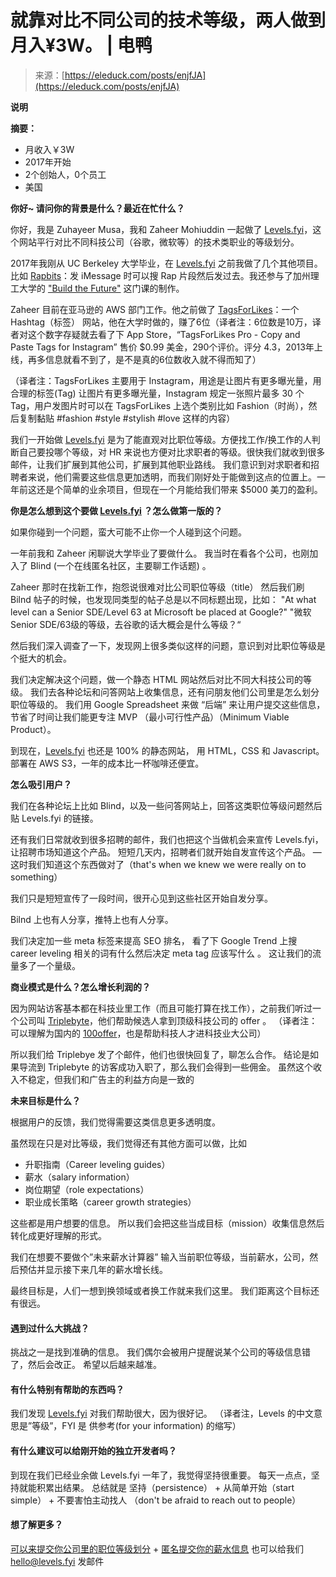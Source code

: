 <!--yml
category: 访谈
date: 2022-06-28 10:39:54
-->

# 就靠对比不同公司的技术等级，两人做到月入¥3W。 | 电鸭

> 来源：[https://eleduck.com/posts/enjfJA](https://eleduck.com/posts/enjfJA)

**说明**

**摘要：**

*   月收入￥3W
*   2017年开始
*   2个创始人，0个员工
*   美国

**你好~ 请问你的背景是什么？最近在忙什么？**

你好，我是 Zuhayeer Musa，我和 Zaheer Mohiuddin 一起做了 [Levels.fyi](https://www.levels.fyi/)，这个网站平行对比不同科技公司（谷歌，微软等）的技术类职业的等级划分。

2017年我刚从 UC Berkeley 大学毕业，在 [Levels.fyi](https://www.levels.fyi/) 之前我做了几个其他项目。比如 [Rapbits](http://rapbits.com/video/ad.mp4)：发 iMessage 时可以搜 Rap 片段然后发过去。我还参与了加州理工大学的 ["Build the Future"](http://thefuture.build/) 这门课的制作。

Zaheer 目前在亚马逊的 AWS 部门工作。他之前做了 [TagsForLikes](https://www.tagsforlikes.com/)：一个 Hashtag（标签） 网站，他在大学时做的，赚了6位（译者注：6位数是10万，译者对这个数字存疑就去看了下 App Store，“TagsForLikes Pro - Copy and Paste Tags for Instagram” 售价 $0.99 美金，290个评价。评分 4.3，2013年上线，再多信息就看不到了，是不是真的6位数收入就不得而知了）

（译者注：TagsForLikes 主要用于 Instagram，用途是让图片有更多曝光量，用合理的标签(Tag) 让图片有更多曝光量，Instagram 规定一张照片最多 30 个 Tag，用户发图片时可以在 TagsForLikes 上选个类别比如 Fashion（时尚），然后复制黏贴 #fashion #style #stylish #love 这样的内容）

我们一开始做 [Levels.fyi](https://www.levels.fyi/) 是为了能直观对比职位等级。方便找工作/换工作的人判断自己要投哪个等级，对 HR 来说也方便对比求职者的等级。很快我们就收到很多邮件，让我们扩展到其他公司，扩展到其他职业路线。
我们意识到对求职者和招聘者来说，他们需要这些信息更加透明，而我们刚好处于能做到这点的位置上。一年前这还是个简单的业余项目，但现在一个月能给我们带来 $5000 美刀的盈利。

**你是怎么想到这个要做 [Levels.fyi](https://www.levels.fyi/) ？怎么做第一版的？**

如果你碰到一个问题，蛮大可能不止你一个人碰到这个问题。

一年前我和 Zaheer 闲聊说大学毕业了要做什么。
我当时在看各个公司，也刚加入了 Blind (一个在线匿名社区，主要聊工作话题) 。

Zaheer 那时在找新工作，抱怨说很难对比公司职位等级（title）
然后我们刷 Bilnd 帖子的时候，也发现同类型的帖子总是以不同标题出现，比如：
"At what level can a Senior SDE/Level 63 at Microsoft be placed at Google?"
"微软 Senior SDE/63级的等级，去谷歌的话大概会是什么等级？“

然后我们深入调查了一下，发现网上很多类似这样的问题，意识到对比职位等级是个挺大的机会。

我们决定解决这个问题，做一个静态 HTML 网站然后对比不同大科技公司的等级。
我们去各种论坛和问答网站上收集信息，还有问朋友他们公司里是怎么划分职位等级的。
我们用 Google Spreadsheet 来做 “后端” 来让用户提交这些信息，节省了时间让我们能更专注 MVP （最小可行性产品）（Minimum Viable Product）。

到现在，[Levels.fyi](https://www.levels.fyi/) 也还是 100% 的静态网站，
用 HTML，CSS 和 Javascript。部署在 AWS S3，一年的成本比一杯咖啡还便宜。

**怎么吸引用户？**

我们在各种论坛上比如 Blind，以及一些问答网站上，回答这类职位等级问题然后贴 Levels.fyi 的链接。

还有我们日常就收到很多招聘的邮件，我们也把这个当做机会来宣传 Levels.fyi，让招聘市场知道这个产品。
短短几天内，招聘者们就开始自发宣传这个产品。
— 这时我们知道这个东西做对了（that's when we knew we were really on to something）

我们只是短短宣传了一段时间，很开心见到这些社区开始自发分享。

Bilnd 上也有人分享，推特上也有人分享。

我们决定加一些 meta 标签来提高 SEO 排名，
看了下 Google Trend 上搜 career leveling 相关的词有什么然后决定 meta tag 应该写什么 。
这让我们的流量多了一个量级。

**商业模式是什么？怎么增长利润的？**

因为网站访客基本都在科技业里工作（而且可能打算在找工作），之前我们听过一个公司叫 [Triplebyte](https://triplebyte.com/)，他们帮助候选人拿到顶级科技公司的 offer 。
（译者注：可以理解为国内的 [100offer](https://cn.100offer.com/)，也是帮助科技人才进科技业大公司）

所以我们给 Triplebye 发了个邮件，他们也很快回复了，聊怎么合作。
结论是如果导流到 Triplebyte 的访客成功入职了，那么我们会得到一些佣金。
虽然这个收入不稳定，但我们和广告主的利益方向是一致的

**未来目标是什么？**

根据用户的反馈，我们觉得需要这类信息更多透明度。

虽然现在只是对比等级，我们觉得还有其他方面可以做，比如

*   升职指南（Career leveling guides）
*   薪水（salary information）
*   岗位期望（role expectations）
*   职业成长策略（career growth strategies）

这些都是用户想要的信息。
所以我们会把这些当成目标（mission）收集信息然后转化成更好理解的形式。

我们在想要不要做个”未来薪水计算器”
输入当前职位等级，当前薪水，公司，然后预估并显示接下来几年的薪水增长线。

最终目标是，人们一想到换领域或者换工作就来我们这里。
我们距离这个目标还有很远。

#### **遇到过什么大挑战？**

挑战之一是找到准确的信息。
我们偶尔会被用户提醒说某个公司的等级信息错了，然后会改正。
希望以后越来越准。

#### **有什么特别有帮助的东西吗？**

我们发现 [Levels.fyi](https://www.levels.fyi/) 对我们帮助很大，因为很好记。
（译者注，Levels 的中文意思是”等级”，FYI 是 供参考(for your information) 的缩写）

#### **有什么建议可以给刚开始的独立开发者吗？**

到现在我们已经业余做 Levels.fyi 一年了，我觉得坚持很重要。
每天一点点，坚持就能积累出结果。
总结就是 坚持（persistence） + 从简单开始（start simple） +
不要害怕主动找人 （don't be afraid to reach out to people）

#### **想了解更多？**

[可以来提交你公司里的职位等级划分](https://www.levels.fyi/create.html) + [匿名提交你的薪水信息](https://docs.google.com/forms/d/e/1FAIpQLScZ9KG7UgTx5yA-LASuG9iFmpqmRaMQ8DdzpICao9Fzs1Ut8Q/viewform?c=0&w=1)
也可以给我们 [hello@levels.fyi](mailto:hello@levels.fyi) 发邮件